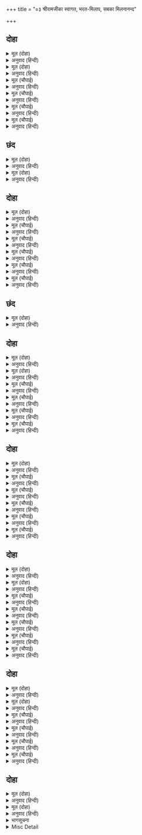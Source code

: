 +++
title = "०३ श्रीरामजीका स्वागत, भरत-मिलाप, सबका मिलनानन्द"

+++


## दोहा


<details><summary>मूल (दोहा)</summary>

आवत देखि लोग सब कृपासिंधु भगवान।  
नगर निकट प्रभु प्रेरेउ उतरेउ भूमि बिमान॥ ४(क)॥
</details>

<details><summary>अनुवाद (हिन्दी)</summary>

कृपासागर भगवान् श्रीरामचन्द्रजीने सब लोगोंको आते देखा, तो प्रभुने विमानको नगरके समीप उतरनेकी प्रेरणा की। तब वह पृथ्वीपर उतरा॥ ४(क)॥
</details>

<details><summary>मूल (दोहा)</summary>

उतरि कहेउ प्रभु पुष्पकहि तुम्ह कुबेर पहिं जाहु।  
प्रेरित राम चलेउ सो हरषु बिरहु अति ताहु॥ ४(ख)॥
</details>

<details><summary>अनुवाद (हिन्दी)</summary>

विमानसे उतरकर प्रभुने पुष्पकविमानसे कहा कि तुम अब कुबेरके पास जाओ। श्रीरामजीकी प्रेरणासे वह चला; उसे (अपने स्वामीके पास जानेका) हर्ष है और प्रभु श्रीरामचन्द्रजीसे अलग होनेका अत्यन्त दुःख भी॥ ४(ख)॥
</details>

<details><summary>मूल (चौपाई)</summary>

आए भरत संग सब लोगा।  
कृस तन श्रीरघुबीर बियोगा॥  
बामदेव बसिष्ट मुनिनायक।  
देखे प्रभु महि धरि धनु सायक॥
</details>

<details><summary>अनुवाद (हिन्दी)</summary>

भरतजीके साथ सब लोग आये। श्रीरघुवीरके वियोगसे सबके शरीर दुबले हो रहे हैं। प्रभुने वामदेव, वसिष्ठ आदि मुनिश्रेष्ठोंको देखा, तो उन्होंने धनुष-बाण पृथ्वीपर रखकर—॥ १॥
</details>

<details><summary>मूल (चौपाई)</summary>

धाइ धरे गुर चरन सरोरुह।  
अनुज सहित अति पुलक तनोरुह॥  
भेंटि कुसल बूझी मुनिराया।  
हमरें कुसल तुम्हारिहिं दाया॥
</details>

<details><summary>अनुवाद (हिन्दी)</summary>

छोटे भाई लक्ष्मणजीसहित दौड़कर गुरुजीके चरणकमल पकड़ लिये; उनके रोम-रोम अत्यन्त पुलकित हो रहे हैं। मुनिराज वसिष्ठजीने (उठाकर) उन्हें गले लगाकर कुशल पूछी। (प्रभुने कहा—) आपहीकी दयामें हमारी कुशल है॥ २॥
</details>

<details><summary>मूल (चौपाई)</summary>

सकल द्विजन्ह मिलि नायउ माथा।  
धर्म धुरंधर रघुकुलनाथा॥  
गहे भरत पुनि प्रभु पद पंकज।  
नमत जिन्हहि सुर मुनि संकर अज॥
</details>

<details><summary>अनुवाद (हिन्दी)</summary>

धर्मकी धुरी धारण करनेवाले रघुकुलके स्वामी श्रीरामजीने सब ब्राह्मणोंसे मिलकर उन्हें मस्तक नवाया। फिर भरतजीने प्रभुके वे चरणकमल पकड़े जिन्हें देवता, मुनि, शङ्करजी और ब्रह्माजी (भी) नमस्कार करते हैं॥ ३॥
</details>

<details><summary>मूल (चौपाई)</summary>

परे भूमि नहिं उठत उठाए।  
बर करि कृपासिंधु उर लाए॥  
स्यामल गात रोम भए ठाढ़े।  
नव राजीव नयन जल बाढ़े॥
</details>

<details><summary>अनुवाद (हिन्दी)</summary>

भरतजी पृथ्वीपर पड़े हैं, उठाये उठते नहीं। तब कृपासिंधु श्रीरामजीने उन्हें जबर्दस्ती उठाकर हृदयसे लगा लिया। (उनके) साँवले शरीरपर रोएँ खड़े हो गये। नवीन कमलके समान नेत्रोंमें (प्रेमाश्रुओंके) जलकी बाढ़ आ गयी॥ ४॥
</details>

## छंद


<details><summary>मूल (दोहा)</summary>

राजीव लोचन स्रवत जल तन ललित पुलकावलि बनी।  
अति प्रेम हृदयँ लगाइ अनुजहि मिले प्रभु त्रिभुअन धनी॥  
प्रभु मिलत अनुजहि सोह मो पहिं जाति नहिं उपमा कही।  
जनु प्रेम अरु सिंगार तनु धरि मिले बर सुषमा लही॥
</details>

<details><summary>अनुवाद (हिन्दी)</summary>

कमलके समान नेत्रोंसे जल बह रहा है। सुन्दर शरीरमें पुलकावली (अत्यन्त) शोभा दे रही है। त्रिलोकीके स्वामी प्रभु श्रीरामजी छोटे भाई भरतजीको अत्यन्त प्रेमसे हृदयसे लगाकर मिले। भाईसे मिलते समय प्रभु जैसे शोभित हो रहे हैं उसकी उपमा मुझसे कही नहीं जाती। मानो प्रेम और शृंगार शरीर धारण करके मिले और श्रेष्ठ शोभाको प्राप्त हुए॥ १॥
</details>

<details><summary>मूल (दोहा)</summary>

बूझत कृपानिधि कुसल भरतहि बचन बेगि न आवई।  
सुनु सिवा सो सुख बचन मन ते भिन्न जान जो पावई॥  
अब कुसल कौसलनाथ आरत जानि जन दरसन दियो।  
बूड़त बिरह बारीस कृपानिधान मोहि कर गहि लियो॥
</details>

<details><summary>अनुवाद (हिन्दी)</summary>

कृपानिधान श्रीरामजी भरतजीसे कुशल पूछते हैं; परन्तु आनन्दवश भरतजीके मुखसे वचन शीघ्र नहीं निकलते। (शिवजीने कहा—) हे पार्वती! सुनो, वह सुख (जो उस समय भरतजीको मिल रहा था) वचन और मनसे परे है; उसे वही जानता है जो उसे पाता है। (भरतजीने कहा—) हे कोसलनाथ! आपने आर्त्त (दुःखी) जानकर दासको दर्शन दिये, इससे अब कुशल है। विरहसमुद्रमें डूबते हुए मुझको कृपानिधानने हाथ पकड़कर बचा लिया!॥ २॥
</details>

## दोहा


<details><summary>मूल (दोहा)</summary>

पुनि प्रभु हरषि सत्रुहन भेंटे हृदयँ लगाइ।  
लछिमन भरत मिले तब परम प्रेम दोउ भाइ॥ ५॥
</details>

<details><summary>अनुवाद (हिन्दी)</summary>

फिर प्रभु हर्षित होकर शत्रुघ्नजीको हृदयसे लगाकर उनसे मिले। तब लक्ष्मणजी और भरतजी दोनों भाई परम प्रेमसे मिले॥ ५॥
</details>

<details><summary>मूल (चौपाई)</summary>

भरतानुज लछिमन पुनि भेंटे।  
दुसह बिरह संभव दुख मेटे॥  
सीता चरन भरत सिरु नावा।  
अनुज समेत परम सुख पावा॥
</details>

<details><summary>अनुवाद (हिन्दी)</summary>

फिर लक्ष्मणजी शत्रुघ्नजीसे गले लगकर मिले और इस प्रकार विरहसे उत्पन्न दुःसह दुःखका नाश किया। फिर भाई शत्रुघ्नजीसहित भरतजीने सीताजीके चरणोंमें सिर नवाया और परम सुख प्राप्त किया॥ १॥
</details>

<details><summary>मूल (चौपाई)</summary>

प्रभु बिलोकि हरषे पुरबासी।  
जनित बियोग बिपति सब नासी॥  
प्रेमातुर सब लोग निहारी।  
कौतुक कीन्ह कृपाल खरारी॥
</details>

<details><summary>अनुवाद (हिन्दी)</summary>

प्रभुको देखकर अयोध्यावासी सब हर्षित हुए। वियोगसे उत्पन्न सब दुःख नष्ट हो गये। सब लोगोंको प्रेमविह्वल (और मिलनेके लिये अत्यन्त आतुर) देखकर खरके शत्रु कृपालु श्रीरामजीने एक चमत्कार किया॥ २॥
</details>

<details><summary>मूल (चौपाई)</summary>

अमित रूप प्रगटे तेहि काला।  
जथा जोग मिले सबहि कृपाला॥  
कृपादृष्टि रघुबीर बिलोकी।  
किए सकल नर नारि बिसोकी॥
</details>

<details><summary>अनुवाद (हिन्दी)</summary>

उसी समय कृपालु श्रीरामजी असंख्य रूपोंमें प्रकट हो गये और सबसे (एक ही साथ) यथायोग्य मिले। श्रीरघुवीरने कृपाकी दृष्टिसे देखकर सब नर-नारियोंको शोकसे रहित कर दिया॥ ३॥
</details>

<details><summary>मूल (चौपाई)</summary>

छन महिं सबहि मिले भगवाना।  
उमा मरम यह काहुँ न जाना॥  
एहि बिधि सबहि सुखी करि रामा।  
आगें चले सील गुन धामा॥
</details>

<details><summary>अनुवाद (हिन्दी)</summary>

भगवान् क्षणमात्रमें सबसे मिल लिये। हे उमा! यह रहस्य किसीने नहीं जाना। इस प्रकार शील और गुणोंके धाम श्रीरामजी सबको सुखी करके आगे बढ़े॥ ४॥
</details>

<details><summary>मूल (चौपाई)</summary>

कौसल्यादि मातु सब धाई।  
निरखि बच्छ जनु धेनु लवाई॥
</details>

<details><summary>अनुवाद (हिन्दी)</summary>

कौसल्या आदि माताएँ ऐसे दौड़ीं मानो नयी ब्यायी हुई गौएँ अपने बछड़ोंको देखकर दौड़ी हों॥ ५॥
</details>

## छंद


<details><summary>मूल (दोहा)</summary>

जनु धेनु बालक बच्छ तजि गृहँ चरन बन परबस गईं।  
दिन अंत पुर रुख स्रवत थन हुंकार करि धावत भईं॥  
अति प्रेम प्रभु सब मातु भेटीं बचन मृदु बहुबिधि कहे।  
गइ बिषम बिपति बियोगभव तिन्ह हरष सुख अगनित लहे॥
</details>

<details><summary>अनुवाद (हिन्दी)</summary>

मानो नयी ब्यायी हुई गौएँ अपने छोटे बछड़ोंको घरपर छोड़ परवश होकर वनमें चरने गयी हों और दिनका अन्त होनेपर (बछड़ोंसे मिलनेके लिये) हुंकार करके थनसे दूध गिराती हुई नगरकी ओर दौड़ी हों। प्रभुने अत्यन्त प्रेमसे सब माताओंसे मिलकर उनसे बहुत प्रकारके कोमल वचन कहे। वियोगसे उत्पन्न भयानक विपत्ति दूर हो गयी और सबने (भगवान् से मिलकर और उनके वचन सुनकर) अगणित सुख और हर्ष प्राप्त किये।
</details>

## दोहा


<details><summary>मूल (दोहा)</summary>

भेटेउ तनय सुमित्राँ राम चरन रति जानि।  
रामहि मिलत कैकई हृदयँ बहुत सकुचानि॥ ६(क)॥
</details>

<details><summary>अनुवाद (हिन्दी)</summary>

सुमित्राजी अपने पुत्र लक्ष्मणजीकी श्रीरामजीके चरणोंमें प्रीति जानकर उनसे मिलीं। श्रीरामजीसे मिलते समय कैकेयीजी हृदयमें बहुत सकुचायीं॥ ६(क)॥
</details>

<details><summary>मूल (दोहा)</summary>

लछिमन सब मातन्ह मिलि हरषे आसिष पाइ।  
कैकइ कहँ पुनि पुनि मिले मन कर छोभु न जाइ॥ ६(ख)॥
</details>

<details><summary>अनुवाद (हिन्दी)</summary>

लक्ष्मणजी भी सब माताओंसे मिलकर और आशीर्वाद पाकर हर्षित हुए। वे कैकेयीजीसे बार-बार मिले, परन्तु उनके मनका क्षोभ (रोष) नहीं जाता॥ ६(ख)॥
</details>

<details><summary>मूल (चौपाई)</summary>

सासुन्ह सबनि मिली बैदेही।  
चरनन्हि लागि हरषु अति तेही॥  
देहिं असीस बूझि कुसलाता।  
होइ अचल तुम्हार अहिवाता॥
</details>

<details><summary>अनुवाद (हिन्दी)</summary>

जानकीजी सब सासुओंसे मिलीं और उनके चरणों लगकर उन्हें अत्यन्त हर्ष हुआ। सासुएँ कुशल पूछकर आशिष दे रही हैं कि तुम्हारा सुहाग अचल हो॥ १॥
</details>

<details><summary>मूल (चौपाई)</summary>

सब रघुपति मुख कमल बिलोकहिं।  
मंगल जानि नयन जल रोकहिं॥  
कनक थार आरती उतारहिं।  
बार बार प्रभु गात निहारहिं॥
</details>

<details><summary>अनुवाद (हिन्दी)</summary>

सब माताएँ श्रीरघुनाथजीका कमल-सा मुखड़ा देख रही हैं। (नेत्रोंसे प्रेमके आँसू उमड़े आते हैं, परन्तु) मङ्गलका समय जानकर वे आँसुओंके जलको नेत्रोंमें ही रोक रखती हैं। सोनेके थालसे आरती उतारती हैं और बार-बार प्रभुके श्रीअङ्गोंकी ओर देखती हैं॥ २॥
</details>

<details><summary>मूल (चौपाई)</summary>

नाना भाँति निछावरि करहीं।  
परमानंद हरष उर भरहीं॥  
कौसल्या पुनि पुनि रघुबीरहि।  
चितवति कृपासिंधु रनधीरहि॥
</details>

<details><summary>अनुवाद (हिन्दी)</summary>

अनेकों प्रकारसे निछावरें करती हैं और हृदयमें परमानन्द तथा हर्ष भर रही हैं। कौसल्याजी बार-बार कृपाके समुद्र और रणधीर श्रीरघुवीरको देख रही हैं॥ ३॥
</details>

<details><summary>मूल (चौपाई)</summary>

हृदयँ बिचारति बारहिं बारा।  
कवन भाँति लंकापति मारा॥  
अति सुकुमार जुगल मेरे बारे।  
निसिचर सुभट महाबल भारे॥
</details>

<details><summary>अनुवाद (हिन्दी)</summary>

वे बार-बार हृदयमें विचारती हैं कि इन्होंने लंकापति रावणको कैसे मारा? मेरे ये दोनों बच्चे बड़े ही सुकुमार हैं और राक्षस तो बड़े भारी योद्धा और महान् बली थे॥ ४॥
</details>

## दोहा


<details><summary>मूल (दोहा)</summary>

लछिमन अरु सीता सहित प्रभुहि बिलोकति मातु।  
परमानंद मगन मन पुनि पुनि पुलकित गातु॥ ७॥
</details>

<details><summary>अनुवाद (हिन्दी)</summary>

लक्ष्मणजी और सीताजीसहित प्रभु श्रीरामचन्द्रजीको माता देख रही हैं। उनका मन परमानन्दमें मग्न है और शरीर बार-बार पुलकित हो रहा है॥ ७॥
</details>

<details><summary>मूल (चौपाई)</summary>

लंकापति कपीस नल नीला।  
जामवंत अंगद सुभसीला॥  
हनुमदादि सब बानर बीरा।  
धरे मनोहर मनुज सरीरा॥
</details>

<details><summary>अनुवाद (हिन्दी)</summary>

लंकापति विभीषण, वानरराज सुग्रीव, नल, नील, जाम्बवान् और अंगद तथा हनुमान् जी आदि सभी उत्तम स्वभाववाले वीर वानरोंने मनुष्योंके मनोहर शरीर धारण कर लिये॥ १॥
</details>

<details><summary>मूल (चौपाई)</summary>

भरत सनेह सील ब्रत नेमा।  
सादर सब बरनहिं अति प्रेमा॥  
देखि नगरबासिन्ह कै रीती।  
सकल सराहहिं प्रभु पद प्रीती॥
</details>

<details><summary>अनुवाद (हिन्दी)</summary>

वे सब भरतजीके प्रेम, सुन्दर स्वभाव, (त्यागके) व्रत और नियमोंकी अत्यन्त प्रेमसे आदरपूर्वक बड़ाई कर रहे हैं। और नगरनिवासियोंकी (प्रेम, शील और विनयसे पूर्ण) रीति देखकर वे सब प्रभुके चरणोंमें उनके प्रेमकी सराहना कर रहे हैं॥ २॥
</details>

<details><summary>मूल (चौपाई)</summary>

पुनि रघुपति सब सखा बोलाए।  
मुनि पद लागहु सकल सिखाए॥  
गुर बसिष्ट कुलपूज्य हमारे।  
इन्ह की कृपाँ दनुज रन मारे॥
</details>

<details><summary>अनुवाद (हिन्दी)</summary>

फिर श्रीरघुनाथजीने सब सखाओंको बुलाया और सबको सिखाया कि मुनिके चरणोंमें लगो। ये गुरु वसिष्ठजी हमारे कुलभरके पूज्य हैं। इन्हींकी कृपासे रणमें राक्षस मारे गये हैं॥ ३॥
</details>

<details><summary>मूल (चौपाई)</summary>

ए सब सखा सुनहु मुनि मेरे।  
भए समर सागर कहँ बेरे॥  
मम हित लागि जन्म इन्ह हारे।  
भरतहु ते मोहि अधिक पिआरे॥
</details>

<details><summary>अनुवाद (हिन्दी)</summary>

(फिर गुरुजीसे कहा—) हे मुनि! सुनिये। ये सब मेरे सखा हैं। ये संग्रामरूपी समुद्रमें मेरे लिये बेडे़ (जहाज) के समान हुए। मेरे हितके लिये इन्होंने अपने जन्मतक हार दिये (अपने प्राणोंतकको होम दिया)। ये मुझे भरतसे भी अधिक प्रिय हैं॥ ४॥
</details>

<details><summary>मूल (चौपाई)</summary>

सुनि प्रभु बचन मगन सब भए।  
निमिष निमिष उपजत सुख नए॥
</details>

<details><summary>अनुवाद (हिन्दी)</summary>

प्रभुके वचन सुनकर सब प्रेम और आनन्दमें मग्न हो गये। इस प्रकार पल-पलमें उन्हें नये-नये सुख उत्पन्न हो रहे हैं॥ ५॥
</details>

## दोहा


<details><summary>मूल (दोहा)</summary>

कौसल्या के चरनन्हि पुनि तिन्ह नायउ माथ।  
आसिष दीन्हे हरषि तुम्ह प्रिय मम जिमि रघुनाथ॥ ८(क)॥
</details>

<details><summary>अनुवाद (हिन्दी)</summary>

फिर उन लोगोंने कौसल्याजीके चरणोंमें मस्तक नवाये। कौसल्याजीने हर्षित होकर आशिषें दीं (और कहा—) तुम मुझे रघुनाथके समान प्यारे हो॥ ८(क)॥
</details>

<details><summary>मूल (दोहा)</summary>

सुमन बृष्टि नभ संकुल भवन चले सुखकंद।  
चढ़ी अटारिन्ह देखहिं नगर नारि नर बृंद॥ ८(ख)॥
</details>

<details><summary>अनुवाद (हिन्दी)</summary>

आनन्दकन्द श्रीरामजी अपने महलको चले, आकाश फूलोंकी वृष्टिसे छा गया। नगरके स्त्री-पुरुषोंके समूह अटारियोंपर चढ़कर उनके दर्शन कर रहे हैं॥ ८(ख)॥
</details>

<details><summary>मूल (चौपाई)</summary>

कंचन कलस बिचित्र सँवारे।  
सबहिं धरे सजि निज निज द्वारे॥  
बंदनवार पताका केतू।  
सबन्हि बनाए मंगल हेतू॥
</details>

<details><summary>अनुवाद (हिन्दी)</summary>

सोनेके कलशोंको विचित्र रीतिसे (मणि-रत्नादिसे) अलंकृत कर और सजाकर सब लोगोंने अपने-अपने दरवाजोंपर रख लिया। सब लोगोंने मङ्गलके लिये बंदनवार, ध्वजा और पताकाएँ लगायीं॥ १॥
</details>

<details><summary>मूल (चौपाई)</summary>

बीथीं सकल सुगंध सिंचाईं।  
गजमनि रचि बहु चौक पुराईं॥  
नाना भाँति सुमंगल साजे।  
हरषि नगर निसान बहु बाजे॥
</details>

<details><summary>अनुवाद (हिन्दी)</summary>

सारी गलियाँ सुगन्धित द्रवोंसे सिंचायी गयीं। गजमुक्ताओंसे रचकर बहुत-सी चौकें पुरायी गयीं। अनेकों प्रकारके सुन्दर मङ्गल-साज सजाये गये और हर्षपूर्वक नगरमें बहुत-से डंके बजने लगे॥ २॥
</details>

<details><summary>मूल (चौपाई)</summary>

जहँ तहँ नारि निछावरि करहीं।  
देहिं असीस हरष उर भरहीं॥  
कंचन थार आरतीं नाना।  
जुबतीं सजें करहिं सुभ गाना॥
</details>

<details><summary>अनुवाद (हिन्दी)</summary>

स्त्रियाँ जहाँ-तहाँ निछावर कर रही हैं, और हृदयमें हर्षित होकर आशीर्वाद देती हैं। बहुत-सी युवती (सौभाग्यवती) स्त्रियाँ सोनेके थालोंमें अनेकों प्रकारकी आरती सजकर मङ्गलगान कर रही हैं॥ ३॥
</details>

<details><summary>मूल (चौपाई)</summary>

करहिं आरती आरतिहर कें।  
रघुकुल कमल बिपिन दिनकर कें॥  
पुर सोभा संपति कल्याना।  
निगम सेष सारदा बखाना॥
</details>

<details><summary>अनुवाद (हिन्दी)</summary>

वे आर्तिहर (दुःखोंको हरनेवाले) और सूर्यकुलरूपी कमलवनके प्रफुल्लित करनेवाले सूर्य श्रीरामजीकी आरती कर रही हैं। नगरकी शोभा, सम्पत्ति और कल्याणका वेद, शेषजी और सरस्वतीजी वर्णन करते हैं—॥ ४॥
</details>

<details><summary>मूल (चौपाई)</summary>

तेउ यह चरित देखि ठगि रहहीं।  
उमा तासु गुन नर किमि कहहीं॥
</details>

<details><summary>अनुवाद (हिन्दी)</summary>

परन्तु वे भी यह चरित्र देखकर ठगे-से रह जाते हैं (स्तम्भित हो रहते हैं)। (शिवजी कहते हैं—) हे उमा! तब भला मनुष्य उनके गुणोंको कैसे कह सकते हैं॥ ५॥
</details>

## दोहा


<details><summary>मूल (दोहा)</summary>

नारि कुमुदिनीं अवध सर रघुपति बिरह दिनेस।  
अस्त भएँ बिगसत भईं निरखि राम राकेस॥ ९(क)॥
</details>

<details><summary>अनुवाद (हिन्दी)</summary>

स्त्रियाँ कुमुदिनी हैं, अयोध्या सरोवर है और श्रीरघुनाथजीका विरह सूर्य है (इस विरह-सूर्यके तापसे वे मुरझा गयी थीं)। अब उस विरहरूपी सूर्यके अस्त होनेपर श्रीरामरूपी पूर्णचन्द्रको निरखकर वे खिल उठीं॥ ९(क)॥
</details>

<details><summary>मूल (दोहा)</summary>

होहिं सगुन सुभ बिबिध बिधि बाजहिं गगन निसान।  
पुर नर नारि सनाथ करि भवन चले भगवान॥ ९(ख)॥
</details>

<details><summary>अनुवाद (हिन्दी)</summary>

अनेक प्रकारके शुभ शकुन हो रहे हैं, आकाशमें नगाड़े बज रहे हैं। नगरके पुरुषों और स्त्रियोंको सनाथ (दर्शनद्वारा कृतार्थ) करके भगवान् श्रीरामचन्द्रजी महलको चले॥ ९(ख)॥
</details>

<details><summary>मूल (चौपाई)</summary>

प्रभु जानी कैकई लजानी।  
प्रथम तासु गृह गए भवानी॥  
ताहि प्रबोधि बहुत सुख दीन्हा।  
पुनि निज भवन गवन हरि कीन्हा॥
</details>

<details><summary>अनुवाद (हिन्दी)</summary>

(शिवजी कहते हैं—) हे भवानी! प्रभुने जान लिया कि माता कैकेयी लज्जित हो गयी हैं। (इसलिये) वे पहले उन्हींके महलको गये और उन्हें समझा-बुझाकर बहुत सुख दिया। फिर श्रीहरिने अपने महलको गमन किया॥ १॥
</details>

<details><summary>मूल (चौपाई)</summary>

कृपासिंधु जब मंदिर गए।  
पुर नर नारि सुखी सब भए॥  
गुर बसिष्ट द्विज लिए बुलाई।  
आजु सुघरी सुदिन समुदाई॥
</details>

<details><summary>अनुवाद (हिन्दी)</summary>

कृपाके समुद्र श्रीरामजी जब अपने महलको गये, तब नगरके स्त्री-पुरुष सब सुखी हुए। गुरु वसिष्ठजीने ब्राह्मणोंको बुला लिया (और कहा—) आज शुभ घड़ी, सुन्दर दिन आदि सभी शुभ योग हैं॥ २॥
</details>

<details><summary>मूल (चौपाई)</summary>

सब द्विज देहु हरषि अनुसासन।  
रामचंद्र बैठहिं सिंघासन॥  
मुनि बसिष्ट के बचन सुहाए।  
सुनत सकल बिप्रन्ह अति भाए॥
</details>

<details><summary>अनुवाद (हिन्दी)</summary>

आप सब ब्राह्मण हर्षित होकर आज्ञा दीजिये, जिसमें श्रीरामचन्द्रजी सिंहासनपर विराजमान हों। वसिष्ठ मुनिके सुहावने वचन सुनते ही सब ब्राह्मणोंको बहुत ही अच्छे लगे॥ ३॥
</details>

<details><summary>मूल (चौपाई)</summary>

कहहिं बचन मृदु बिप्र अनेका।  
जग अभिराम राम अभिषेका॥  
अब मुनिबर बिलंब नहिं कीजै।  
महाराज कहँ तिलक करीजै॥
</details>

<details><summary>अनुवाद (हिन्दी)</summary>

वे सब अनेकों ब्राह्मण कोमल वचन कहने लगे कि श्रीरामजीका राज्याभिषेक सम्पूर्ण जगत् को आनन्द देनेवाला है। हे मुनिश्रेष्ठ! अब विलम्ब न कीजिये और महाराजका तिलक शीघ्र कीजिये॥ ४॥
</details>

## दोहा


<details><summary>मूल (दोहा)</summary>

तब मुनि कहेउ सुमंत्र सन सुनत चलेउ हरषाइ।  
रथ अनेक बहु बाजि गज तुरत सँवारे जाइ॥ १०(क)॥
</details>

<details><summary>अनुवाद (हिन्दी)</summary>

तब मुनिने सुमन्त्रजीसे कहा, वे सुनते ही हर्षित होकर चले। उन्होंने तुरंत ही जाकर अनेकों रथ, घोड़े और हाथी सजाये;॥ १०(क)॥
</details>

<details><summary>मूल (दोहा)</summary>

जहँ तहँ धावन पठइ पुनि मंगल द्रब्य मगाइ।  
हरष समेत बसिष्ट पद पुनि सिरु नायउ आइ॥ १०(ख)॥
</details>

<details><summary>अनुवाद (हिन्दी)</summary>

और जहाँ-तहाँ (सूचना देनेवाले) दूतोंको भेजकर माङ्गलिक वस्तुएँ मँगाकर फिर हर्षके साथ आकर वसिष्ठजीके चरणोंमें सिर नवाया॥ १०(ख)॥
</details>

<details><summary>भागसूचना</summary>

नवाह्नपारायण, आठवाँ विश्राम
</details>

<details><summary>Misc Detail</summary>


</details>

